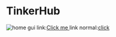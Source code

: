 # TinkerHub
<img src="home.png" alt="home gui">
link:<a href="https://tinker-hub-r2ob.vercel.app/">Click me </a>
link normal:<a href="https://tinker-hub.vercel.app/">click</a>